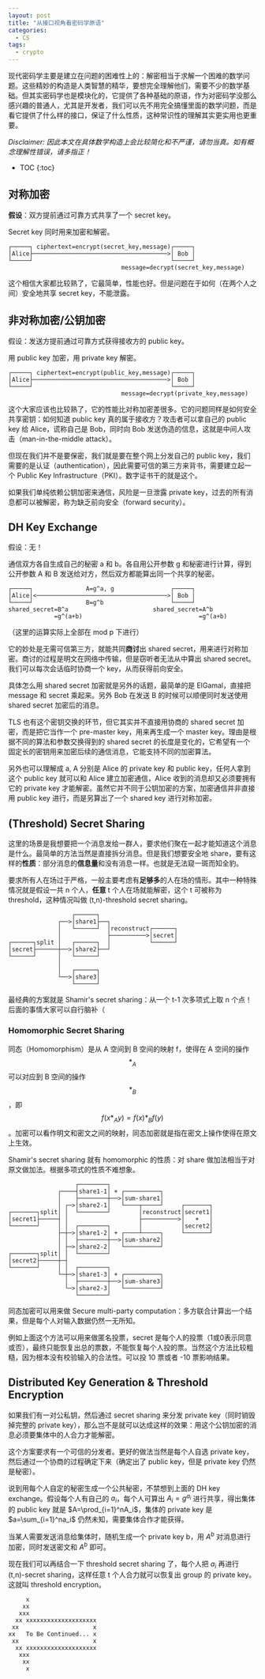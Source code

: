 ```yaml
---
layout: post
title: "从接口视角看密码学原语"
categories:
  - CS
tags:
  - crypto
---
```


现代密码学主要是建立在问题的困难性上的：解密相当于求解一个困难的数学问题。这些精妙的构造是人类智慧的精华，要想完全理解他们，需要不少的数学基础。但其实密码学也是模块化的，它提供了各种基础的原语，作为对密码学没那么感兴趣的普通人，尤其是开发者，我们可以先不用完全搞懂里面的数学问题，而是看它提供了什么样的接口，保证了什么性质，这种常识性的理解其实更实用也更重要。

*Disclaimer: 因此本文在具体数学构造上会比较简化和不严谨，请勿当真。如有概念理解性错误，请多指正！*

* TOC
{:toc}

## 对称加密
**假设**：双方提前通过可靠方式共享了一个 secret key。

Secret key 同时用来加密和解密。

```
┌─────┐ ciphertext=encrypt(secret_key,message)┌─────┐
│Alice├──────────────────────────────────────>│ Bob │
└─────┘                                       └─────┘
                                message=decrypt(secret_key,message)
```

这个相信大家都比较熟了，它最简单，性能也好。但是问题在于如何（在两个人之间）安全地共享 secret key，不能泄露。


## 非对称加密/公钥加密
假设：发送方提前通过可靠方式获得接收方的 public key。

用 public key 加密，用 private key 解密。

```
┌─────┐ ciphertext=encrypt(public_key,message)┌─────┐
│Alice├──────────────────────────────────────>│ Bob │
└─────┘                                       └─────┘
                                message=decrypt(private_key,message)
```

这个大家应该也比较熟了，它的性能比对称加密差很多。它的问题同样是如何安全共享密钥：如何知道 public key 真的属于接收方？攻击者可以拿自己的 public key 给 Alice，谎称自己是 Bob，同时向 Bob 发送伪造的信息，这就是中间人攻击（man-in-the-middle attack）。

但现在我们并不是要保密，我们就是要在整个网上分发自己的 public key，我们需要的是认证（authentication），因此需要可信的第三方来背书，需要建立起一个 Public Key Infrastructure（PKI）。数字证书干的就是这个。

如果我们单纯依赖公钥加密来通信，风险是一旦泄露 private key，过去的所有消息都可以被解密，称为缺乏前向安全（forward security）。

## DH Key Exchange

假设：无！

通信双方各自生成自己的秘密 a 和 b。各自用公开参数 g 和秘密进行计算，得到公开参数 A 和 B 发送给对方，然后双方都能算出同一个共享的秘密。

```
┌─────┐               A=g^a, g                ┌─────┐
│Alice│<─────────────────────────────────────>│ Bob │
└─────┘               B=g^b                   └─────┘
shared_secret=B^a                        shared_secret=A^b
             =g^(a+b)                                 =g^(a+b)
```
（这里的运算实际上全部在 mod p 下进行）

它的妙处是无需可信第三方，就能共同**商讨**出 shared secret，用来进行对称加密。商讨的过程是明文在网络中传输，但是窃听者无法从中算出 shared secret。我们可以每次会话临时协商一个 key，从而获得前向安全。

具体怎么用 shared secret 加密就是另外的话题，最简单的是 ElGamal，直接把 message 和 secret 乘起来。另外 Bob 在发送 B 的时候可以顺便同时发送使用 shared secret 加密后的消息。

TLS 也有这个密钥交换的环节，但它其实并不直接用协商的 shared secret 加密，而是把它当作一个 pre-master key，用来再生成一个 master key。理由是根据不同的算法和参数交换得到的 shared secret 的长度是变化的，它希望有一个固定长的密钥用来加密后续的通信消息，它能支持不同的加密算法。

另外也可以理解成 a, A 分别是 Alice 的 private key 和 public key，任何人拿到这个 public key 就可以和 Alice 建立加密通信，Alice 收到的消息却又必须要拥有它的 private key 才能解密。虽然它并不同于公钥加密的方案，加密通信并非直接用 public key 进行，而是另算出了一个 shared key 进行对称加密。

## (Threshold) Secret Sharing

这里的场景是我想要把一个消息发给一群人，要求他们聚在一起才能知道这个消息是什么。最简单的方法当然是直接拆分消息。但是我们想要安全地 share，要有这样的**性质**：部分消息的**信息量**和没有消息一样。也就是无法窥一斑而知全豹。

要求所有人在场过于严格，一般主要考虑有**足够多**的人在场的情形。其中一种特殊情况就是假设一共 n 个人，**任意** t 个人在场就能解密，这个 t 可被称为 threshold，这种情况叫做 (t,n)-threshold secret sharing。
```
                  ┌──────┐
              ┌──>│share1├──┐
              │   └──────┘  │reconstruct┌──────┐
              │             ├──────────>│secret│
┌──────┐split │   ┌──────┐  │           └──────┘
│secret├──────┼──>│share2├──┘
└──────┘      │   └──────┘
              │
              │   ┌──────┐
              └──>│share3│
                  └──────┘
```

最经典的方案就是 Shamir's secret sharing：从一个 t-1 次多项式上取 n 个点！后面的事情大家可以自行脑补（

### Homomorphic Secret Sharing

同态（Homomorphism）是从 A 空间到 B 空间的映射 f，使得在 A 空间的操作 $$*_A$$ 可以对应到 B 空间的操作 $$*_B$$，即 $$f(x *_A y) = f(x)*_B f(y)$$。加密可以看作明文和密文之间的映射，同态加密就是指在密文上操作使得在原文上生效。

Shamir's secret sharing 就有 homomorphic 的性质：对 share 做加法相当于对原文做加法。根据多项式的性质不难想象。

```
                   ┌────────┐
              ┌────┤share1-1│ + ┌──────────┐
              │    ├────────┼──>│sum-share1│
              │ ┌─>│share2-1│   └────┬─────┘     ┌───────┐
┌───────┐split│ │  └────────┘        │reconstruct│secret1│
│secret1├─────┤ │                    ├──────────>│   +   │
└───────┘     │ │  ┌────────┐        │           │secret2│
              ├─┼─>│share1-2│ + ┌────┴─────┐     └───────┘
              │ │  ├────────┼──>│sum-share2│
              │ ├─>│share2-2│   └──────────┘
┌───────┐split│ │  └────────┘
│secret2├─────┼─┤
└───────┘     │ │  ┌────────┐
              └─┼─>│share1-3│ + ┌──────────┐
                │  ├────────┼──>│sum-share3│
                └─>│share2-3│   └──────────┘
                   └────────┘
```

同态加密可以用来做 Secure multi-party computation：多方联合计算出一个结果，但是每个人对输入数据仍然一无所知。

例如上面这个方法可以用来做匿名投票，secret 是每个人的投票（1或0表示同意或否），最终只能恢复出总的票数，不能恢复每个人投的票。当然这个方法比较粗糙，因为根本没有校验输入的合法性。可以投 10 票或者 -10 票影响结果。


## Distributed Key Generation & Threshold Encryption

如果我们有一对公私钥，然后通过 secret sharing 来分发 private key（同时销毁掉完整的 private key），那么岂不是就可以达成这样的效果：用这个公钥加密的消息必须要集体中的人合力才能解密。

这个方案要求有一个可信的分发者。更好的做法当然是每个人自选 private key，然后通过一个协商的过程确定下来（确定出了 public key，但是 private key 仍然是秘密）。

说到用每个人自定的秘密生成一个公共秘密，不禁想到上面的 DH key exchange。假设每个人有自己的 $a_i$，每个人可算出 $A_i=g^{a_i}$ 进行共享，得出集体的 public key 就是 $A=\prod_{i=1}^nA_i$，集体的 private key 是 $a=\sum_{i=1}^na_i$ 仍然未知，需要集体合作才能获得。

当某人需要发送消息给集体时，随机生成一个 private key b，用 $A^b$ 对消息进行加密，同时发送密文和 $A^b$ 即可。

现在我们可以再结合一下 threshold secret sharing 了，每个人把 $a_i$ 再进行 (t,n)-secret sharing，这样任意 t 个人合力就可以恢复出 group 的 private key。这就叫 threshold encryption。


```
     x
    xx
   xxx
  xx xxxxxxxxxxxxxxxxxxxx
 xx                     x
xx   To Be Continued... x
 xx                     x
  xx xxxxxxxxxxxxxxxxxxxx
   xxx
    xx
     x
```